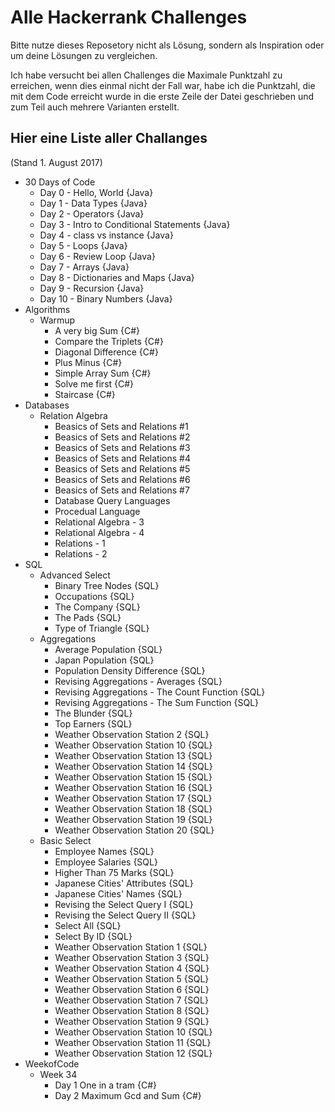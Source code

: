 # Alle Hackerrank Challenges
Bitte nutze dieses Reposetory nicht als Lösung, sondern als Inspiration oder um deine Lösungen zu vergleichen.

Ich habe versucht bei allen Challenges die Maximale Punktzahl zu erreichen, wenn dies einmal nicht der Fall war, habe ich die Punktzahl, die mit dem Code erreicht wurde in die erste Zeile der Datei geschrieben und zum Teil auch mehrere Varianten erstellt.

## Hier eine Liste aller Challanges
(Stand 1. August 2017)
* 30 Days of Code 
    * Day 0 - Hello, World {Java}
    * Day 1 - Data Types {Java}
    * Day 2 - Operators {Java}
    * Day 3 - Intro to Conditional Statements {Java}
    * Day 4 - class vs instance {Java}
    * Day 5 - Loops {Java}
    * Day 6 - Review Loop {Java}
    * Day 7 - Arrays {Java}
    * Day 8 - Dictionaries and Maps {Java}
    * Day 9 - Recursion {Java}
    * Day 10 - Binary Numbers {Java}
* Algorithms
    * Warmup
        * A very big Sum {C#}
        * Compare the Triplets {C#}
        * Diagonal Difference {C#}
        * Plus Minus {C#}
        * Simple Array Sum {C#}
        * Solve me first {C#}
        * Staircase {C#}
* Databases
    * Relation Algebra
        * Beasics of Sets and Relations #1
        * Beasics of Sets and Relations #2
        * Beasics of Sets and Relations #3
        * Beasics of Sets and Relations #4
        * Beasics of Sets and Relations #5
        * Beasics of Sets and Relations #6
        * Beasics of Sets and Relations #7
        * Database Query Languages
        * Procedual Language
        * Relational Algebra - 3
        * Relational Algebra - 4
        * Relations - 1
        * Relations - 2
* SQL
    * Advanced Select
        * Binary Tree Nodes {SQL}
        * Occupations {SQL}
        * The Company {SQL}
        * The Pads {SQL}
        * Type of Triangle {SQL}
    * Aggregations
        * Average Population {SQL}
        * Japan Population {SQL}
        * Population Density Difference {SQL}
        * Revising Aggregations - Averages {SQL}
        * Revising Aggregations - The Count Function {SQL}
        * Revising Aggregations - The Sum Function {SQL}
        * The Blunder {SQL}
        * Top Earners {SQL}
        * Weather Observation Station 2 {SQL}
        * Weather Observation Station 10 {SQL}
        * Weather Observation Station 13 {SQL}
        * Weather Observation Station 14 {SQL}
        * Weather Observation Station 15 {SQL}
        * Weather Observation Station 16 {SQL}
        * Weather Observation Station 17 {SQL}
        * Weather Observation Station 18 {SQL}
        * Weather Observation Station 19 {SQL}
        * Weather Observation Station 20 {SQL}
    * Basic Select
        * Employee Names {SQL}
        * Employee Salaries {SQL}
        * Higher Than 75 Marks {SQL}
        * Japanese Cities' Attributes {SQL}
        * Japanese Cities' Names {SQL}
        * Revising the Select Query I {SQL}
        * Revising the Select Query II {SQL}
        * Select All {SQL}
        * Select By ID {SQL}
        * Weather Observation Station 1 {SQL}
        * Weather Observation Station 3 {SQL}
        * Weather Observation Station 4 {SQL}
        * Weather Observation Station 5 {SQL}
        * Weather Observation Station 6 {SQL}
        * Weather Observation Station 7 {SQL}
        * Weather Observation Station 8 {SQL}
        * Weather Observation Station 9 {SQL}
        * Weather Observation Station 10 {SQL}
        * Weather Observation Station 11 {SQL}
        * Weather Observation Station 12 {SQL}
* WeekofCode
    * Week 34
        * Day 1 One in a tram {C#}
        * Day 2 Maximum Gcd and Sum {C#}
